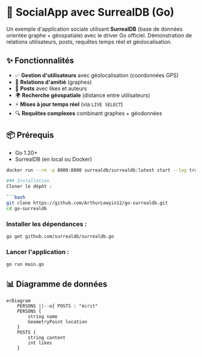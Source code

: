 # 🚀 SocialApp avec SurrealDB (Go)

Un exemple d'application sociale utilisant **SurrealDB** (base de données orientée graphe + géospatiale) avec le driver Go officiel.
Démonstration de relations utilisateurs, posts, requêtes temps réel et géolocalisation.

## ✨ Fonctionnalités
- ✅ **Gestion d'utilisateurs** avec géolocalisation (coordonnées GPS)
- 🤝 **Relations d'amitié** (graphes)
- 📝 **Posts** avec likes et auteurs
- 🌍 **Recherche géospatiale** (distance entre utilisateurs)
- ⚡ **Mises à jour temps réel** (via `LIVE SELECT`)
- 🔍 **Requêtes complexes** combinant graphes + géodonnées

## 📦 Prérequis
- Go 1.20+
- SurrealDB (en local ou Docker)
```bash
docker run --rm -p 8000:8000 surrealdb/surrealdb:latest start --log trace --user root --pass root

### Installation
Cloner le dépôt :

```bash
git clone https://github.com/ArthurLewyin12/go-surrealdb.git
cd go-surrealdb
```

### Installer les dépendances :

```bash
go get github.com/surrealdb/surrealdb.go
```

### Lancer l'application :

```bash
go run main.go
```

## 📊 Diagramme de données

```mermaid
erDiagram
    PERSONS ||--o{ POSTS : "écrit"
    PERSONS {
        string name
        GeometryPoint location
    }
    POSTS {
        string content
        int likes
    }
```
